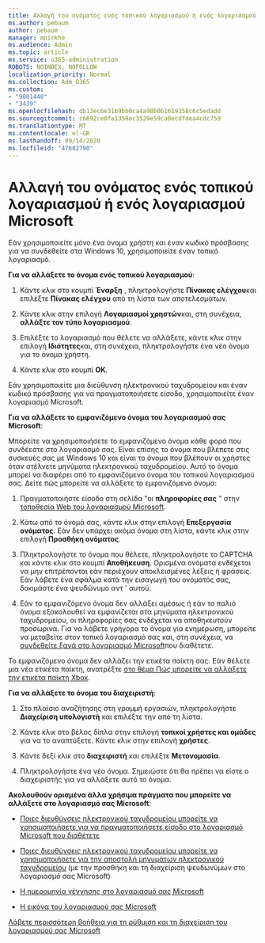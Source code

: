 ```yaml
---
title: Αλλαγή του ονόματος ενός τοπικού λογαριασμού ή ενός λογαριασμού Microsoft
ms.author: pebaum
author: pebaum
manager: mnirkhe
ms.audience: Admin
ms.topic: article
ms.service: o365-administration
ROBOTS: NOINDEX, NOFOLLOW
localization_priority: Normal
ms.collection: Adm_O365
ms.custom:
- "9001440"
- "3439"
ms.openlocfilehash: db13ecbe31b9bb0ca4a98b061619358c6c5edadd
ms.sourcegitcommit: c6692ce0fa1358ec3529e59ca0ecdfdea4cdc759
ms.translationtype: MT
ms.contentlocale: el-GR
ms.lasthandoff: 09/14/2020
ms.locfileid: "47682790"
---
```

# <a name="change-the-name-of-a-local-account-or-a-microsoft-account"></a>Αλλαγή του ονόματος ενός τοπικού λογαριασμού ή ενός λογαριασμού Microsoft

Εάν χρησιμοποιείτε μόνο ένα όνομα χρήστη και έναν κωδικό πρόσβασης για να συνδεθείτε στα Windows 10, χρησιμοποιείτε έναν τοπικό λογαριασμό. 

**Για να αλλάξετε το όνομα ενός τοπικού λογαριασμού**:

1. Κάντε κλικ στο κουμπί **Έναρξη** , πληκτρολογήστε **Πίνακας ελέγχου**και επιλέξτε **Πίνακας ελέγχου** από τη λίστα των αποτελεσμάτων.

2. Κάντε κλικ στην επιλογή **Λογαριασμοί χρηστών**και, στη συνέχεια, **αλλάξτε τον τύπο λογαριασμού**.

3. Επιλέξτε το λογαριασμό που θέλετε να αλλάξετε, κάντε κλικ στην επιλογή **Ιδιότητες**και, στη συνέχεια, πληκτρολογήστε ένα νέο όνομα για το όνομα χρήστη.

4. Κάντε κλικ στο κουμπί **OK**.

Εάν χρησιμοποιείτε μια διεύθυνση ηλεκτρονικού ταχυδρομείου και έναν κωδικό πρόσβασης για να πραγματοποιήσετε είσοδο, χρησιμοποιείτε έναν λογαριασμό Microsoft.

**Για να αλλάξετε το εμφανιζόμενο όνομα του λογαριασμού σας Microsoft**:

Μπορείτε να χρησιμοποιήσετε το εμφανιζόμενο όνομα κάθε φορά που συνδέεστε στο λογαριασμό σας. Είναι επίσης το όνομα που βλέπετε στις συσκευές σας με Windows 10 και είναι το όνομα που βλέπουν οι χρήστες όταν στέλνετε μηνύματα ηλεκτρονικού ταχυδρομείου. Αυτό το όνομα μπορεί να διαφέρει από το εμφανιζόμενο όνομα του τοπικού λογαριασμού σας. Δείτε πώς μπορείτε να αλλάξετε το εμφανιζόμενο όνομα:

1. Πραγματοποιήστε είσοδο στη σελίδα "οι **πληροφορίες σας** " στην [τοποθεσία Web του λογαριασμού Microsoft](https://account.microsoft.com/).

2. Κάτω από το όνομά σας, κάντε κλικ στην επιλογή **Επεξεργασία ονόματος**. Εάν δεν υπάρχει ακόμα όνομα στη λίστα, κάντε κλικ στην επιλογή **Προσθήκη ονόματος**. 

3. Πληκτρολογήστε το όνομα που θέλετε, πληκτρολογήστε το CAPTCHA και κάντε κλικ στο κουμπί **Αποθήκευση**. Ορισμένα ονόματα ενδέχεται να μην επιτρέπονται εάν περιέχουν αποκλεισμένες λέξεις ή φράσεις. Εάν λάβετε ένα σφάλμα κατά την εισαγωγή του ονόματός σας, δοκιμάστε ένα ψευδώνυμο αντ ' αυτού.

4. Εάν το εμφανιζόμενο όνομα δεν αλλάξει αμέσως ή εάν το παλιό όνομα εξακολουθεί να εμφανίζεται στα μηνύματα ηλεκτρονικού ταχυδρομείου, οι πληροφορίες σας ενδέχεται να αποθηκευτούν προσωρινά. Για να λάβετε γρήγορα το όνομα για ενημέρωση, μπορείτε να μεταβείτε στον τοπικό λογαριασμό σας και, στη συνέχεια, να [συνδεθείτε ξανά στο λογαριασμό Microsoft](https://account.microsoft.com/)που διαθέτετε.

Το εμφανιζόμενο όνομα δεν αλλάζει την ετικέτα παίκτη σας. Εάν θέλετε μια νέα ετικέτα παίκτη, ανατρέξτε [στο θέμα Πώς μπορείτε να αλλάξετε την ετικέτα παίκτη Xbox](https://support.xbox.com/id-ID/account-management/change-xbox-live-gamertag).

**Για να αλλάξετε το όνομα του διαχειριστή**:

1. Στο πλαίσιο αναζήτησης στη γραμμή εργασιών, πληκτρολογήστε **Διαχείριση υπολογιστή** και επιλέξτε την από τη λίστα.

2. Κάντε κλικ στο βέλος δίπλα στην επιλογή **τοπικοί χρήστες και ομάδες** για να το αναπτύξετε. Κάντε κλικ στην επιλογή **χρήστες**.

3. Κάντε δεξί κλικ στο **διαχειριστή** και επιλέξτε **Μετονομασία**.

4. Πληκτρολογήστε ένα νέο όνομα. Σημειώστε ότι θα πρέπει να είστε ο διαχειριστής για να αλλάξετε αυτό το όνομα.

**Ακολουθούν ορισμένα άλλα χρήσιμα πράγματα που μπορείτε να αλλάξετε στο λογαριασμό σας Microsoft**:

- [Ποιες διευθύνσεις ηλεκτρονικού ταχυδρομείου μπορείτε να χρησιμοποιήσετε για να πραγματοποιήσετε είσοδο στο λογαριασμό Microsoft που διαθέτετε](https://support.microsoft.com/help/4026162)

- [Ποιες διευθύνσεις ηλεκτρονικού ταχυδρομείου μπορείτε να χρησιμοποιήσετε για την αποστολή μηνυμάτων ηλεκτρονικού ταχυδρομείου](https://support.microsoft.com/help/12407) (με την προσθήκη και τη διαχείριση ψευδωνύμων στο λογαριασμό σας Microsoft)

- [Η ημερομηνία γέννησης στο λογαριασμό σας Microsoft](https://support.microsoft.com/help/12411)

- [Η εικόνα του λογαριασμού σας Microsoft](https://support.microsoft.com/help/4026790)

[Λάβετε περισσότερη βοήθεια για τη ρύθμιση και τη διαχείριση του λογαριασμού σας Microsoft](https://support.microsoft.com/hub/4294457/microsoft-account-help#manage-account)